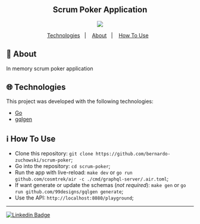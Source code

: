 <h2 align="center">
  Scrum Poker Application
</h2>

<p align="center">
  <img src="https://img.shields.io/static/v1?label=Status&message=Finished&color=5cb85c&style=for-the-badge" />
</p>

<p align="center">
  <a href="#-technologies">Technologies</a>&nbsp;&nbsp;&nbsp;|&nbsp;&nbsp;&nbsp;
  <a href="#-about">About</a>&nbsp;&nbsp;&nbsp;|&nbsp;&nbsp;&nbsp;
  <a href="#information_source-how-to-use">How To Use</a>&nbsp;&nbsp;&nbsp;
</p>

## 📕 About

In memory scrum poker application

## 🌐 Technologies

This project was developed with the following technologies:

- [Go](https://go.dev/)
- [gqlgen](https://gqlgen.com/)

## :information_source: How To Use

- Clone this repository: `git clone https://github.com/bernardo-zuchowski/scrum-poker`;
- Go into the repository: `cd scrum-poker`;
- Run the app with live-reload: `make dev` or `go run github.com/cosmtrek/air -c ./cmd/graphql-server/.air.toml`;
- If want generate or update the schemas (_not required_): `make gen` or `go run github.com/99designs/gqlgen generate`;
- Use the API: `http://localhost:8080/playground`;

---

[![Linkedin Badge](https://img.shields.io/badge/-LinkedIn-blue?style=flat-square&logo=Linkedin&logoColor=white&link=https://www.linkedin.com/in/bernardo-s-zuchowski-254937142/)](https://www.linkedin.com/in/bernardo-s-zuchowski-254937142/)

